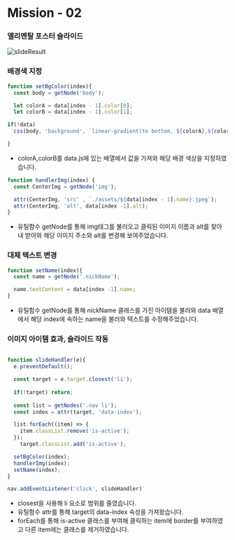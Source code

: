 # Mission - 02

### 엘리멘탈 포스터 슬라이드

![slideResult](https://github.com/BBIIN/HomeWork/assets/107901091/16a37cc7-bb72-4060-9b41-42ee0e19bdf0)


### 배경색 지정
```javascript
function setBgColor(index){
  const body = getNode('body');

  let colorA = data[index - 1].color[0];
  let colorB = data[index - 1].color[1];

if(!data)
  css(body, 'background', `linear-gradient(to bottom, ${colorA},${colorB})`)

}

```
  - colorA,colorB를 data.js에 있는 배열에서 값을 가져와 해당 배경 색상을 지정하였습니다.

```js
function handlerImg(index) {
  const CenterImg = getNode('img');

  attr(CenterImg, 'src' , `./assets/${data[index - 1].name}.jpeg`);
  attr(CenterImg, 'alt', data[index -1].alt);
}

```
 - 유틸함수 getNode를 통해 img태그를 불러오고 클릭된 이미지 이름과 alt를 찾아내 받아와 해당 이미지 주소와 alt를 변경해 보여주었습니다.

### 대체 텍스트 변경
```js
function setName(index){
  const name = getNode('.nickName');

  name.textContent = data[index -1].name;
}

```
- 유틸함수 getNode를 통해 nickName 클래스를 가진 아이템을 불러와 data 배열에서 해당 index에 속하는 name을 불러와 텍스트를 수정해주었습니다.

### 이미지 아이템 효과, 슬라이드 작동
```js

function slideHandler(e){
  e.preventDefault();

  const target = e.target.closest('li');
  
  if(!target) return;
  
  const list = getNodes('.nav li');
  const index = attr(target, 'data-index');

  list.forEach((item) => {
    item.classList.remove('is-active');
  });
    target.classList.add('is-active');

  setBgColor(index);
  handlerImg(index);
  setName(index);
}

nav.addEventListener('click', slideHandler)

```
  - closest을 사용해 li 요소로 범위를 줄였습니다.
  - 유틸함수 attr를 통해 target의 data-index 속성을 가져왔습니다.
  - forEach를 통해 is-active 클래스를 부여해 클릭하는 item에 border를 부여하였고 다른 item에는 클래스를 제거하였습니다.


